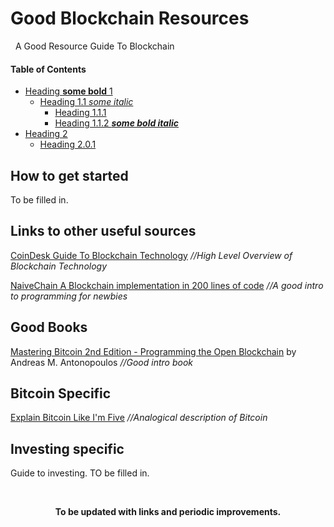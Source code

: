 # Good Blockchain Resources

&nbsp;
A Good Resource Guide To Blockchain
&nbsp;

[TOC levels=1-3]: # "#### Table of Contents"
#### Table of Contents
- [Heading **some bold** 1](#heading-some-bold-1)
    - [Heading 1.1 _some italic_](#heading-11-some-italic)
        - [Heading 1.1.1](#heading-111)
        - [Heading 1.1.2  **_some bold italic_**](#heading-112--some-bold-italic)
- [Heading 2](#heading-2)
    - [Heading 2.0.1](#heading-201)

## How to get started

To be filled in.

## Links to other useful sources

[CoinDesk Guide To Blockchain Technology](https://www.coindesk.com/information/ "CoinDesk Blockchain Guide") *//High Level Overview of Blockchain Technology*

[NaiveChain A Blockchain implementation in 200 lines of code](https://github.com/lhartikk/naivechain "NaiveChain") *//A good intro to programming for newbies*

## Good Books

[Mastering Bitcoin 2nd Edition - Programming the Open Blockchain](https://github.com/WizardOfAus/bitcoinbook") by Andreas M. Antonopoulos *//Good intro book*

## Bitcoin Specific
[Explain Bitcoin Like I'm Five](https://medium.freecodecamp.org/explain-bitcoin-like-im-five-73b4257ac833 "Bitcoin Like I'm Five") *//Analogical description of Bitcoin* 

## Investing specific

Guide to investing. TO be filled in.

&nbsp;

<p align="center">
  <b>To be updated with links and periodic improvements.</b>
</p>


